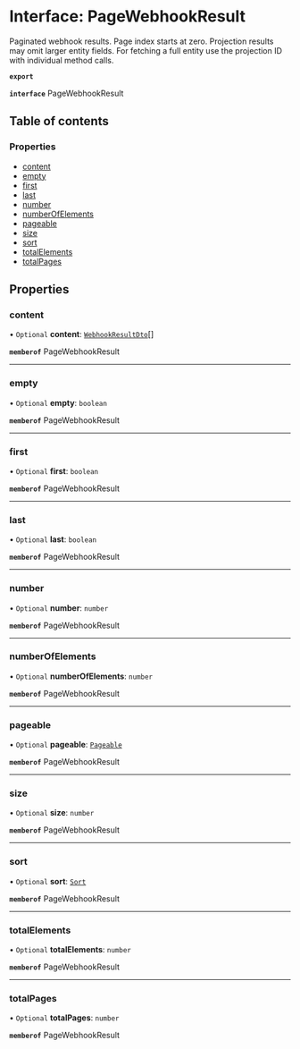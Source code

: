 # Interface: PageWebhookResult

Paginated webhook results. Page index starts at zero. Projection results may omit larger entity fields. For fetching a full entity use the projection ID with individual method calls.

**`export`**

**`interface`** PageWebhookResult

## Table of contents

### Properties

- [content](PageWebhookResult.md#content)
- [empty](PageWebhookResult.md#empty)
- [first](PageWebhookResult.md#first)
- [last](PageWebhookResult.md#last)
- [number](PageWebhookResult.md#number)
- [numberOfElements](PageWebhookResult.md#numberofelements)
- [pageable](PageWebhookResult.md#pageable)
- [size](PageWebhookResult.md#size)
- [sort](PageWebhookResult.md#sort)
- [totalElements](PageWebhookResult.md#totalelements)
- [totalPages](PageWebhookResult.md#totalpages)

## Properties

### content

• `Optional` **content**: [`WebhookResultDto`](WebhookResultDto.md)[]

**`memberof`** PageWebhookResult

___

### empty

• `Optional` **empty**: `boolean`

**`memberof`** PageWebhookResult

___

### first

• `Optional` **first**: `boolean`

**`memberof`** PageWebhookResult

___

### last

• `Optional` **last**: `boolean`

**`memberof`** PageWebhookResult

___

### number

• `Optional` **number**: `number`

**`memberof`** PageWebhookResult

___

### numberOfElements

• `Optional` **numberOfElements**: `number`

**`memberof`** PageWebhookResult

___

### pageable

• `Optional` **pageable**: [`Pageable`](Pageable.md)

**`memberof`** PageWebhookResult

___

### size

• `Optional` **size**: `number`

**`memberof`** PageWebhookResult

___

### sort

• `Optional` **sort**: [`Sort`](Sort.md)

**`memberof`** PageWebhookResult

___

### totalElements

• `Optional` **totalElements**: `number`

**`memberof`** PageWebhookResult

___

### totalPages

• `Optional` **totalPages**: `number`

**`memberof`** PageWebhookResult
